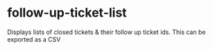 follow-up-ticket-list
=====================

Displays lists of closed tickets &amp; their follow up ticket ids. This can be exported as a CSV
